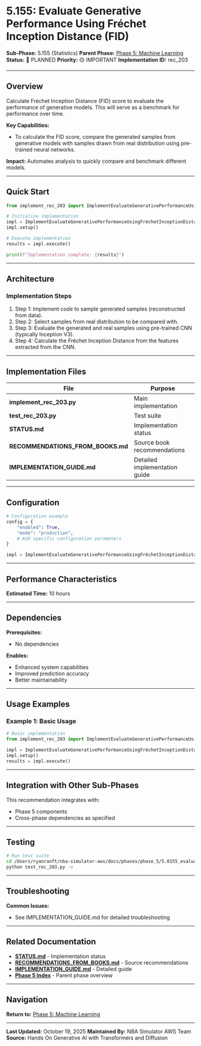 # 5.155: Evaluate Generative Performance Using Fréchet Inception Distance (FID)

**Sub-Phase:** 5.155 (Statistics)
**Parent Phase:** [Phase 5: Machine Learning](../PHASE_5_INDEX.md)
**Status:** 🔵 PLANNED
**Priority:** 🟡 IMPORTANT
**Implementation ID:** rec_203

---

## Overview

Calculate Fréchet Inception Distance (FID) score to evaluate the performance of generative models. This will serve as a benchmark for performance over time.

**Key Capabilities:**
- To calculate the FID score, compare the generated samples from generative models with samples drawn from real distribution using pre-trained neural networks.

**Impact:**
Automates analysis to quickly compare and benchmark different models.

---

## Quick Start

```python
from implement_rec_203 import ImplementEvaluateGenerativePerformanceUsingFréchetInceptionDistanceFid

# Initialize implementation
impl = ImplementEvaluateGenerativePerformanceUsingFréchetInceptionDistanceFid()
impl.setup()

# Execute implementation
results = impl.execute()

print(f"Implementation complete: {results}")
```

---

## Architecture

### Implementation Steps

1. Step 1: Implement code to sample generated samples (reconstructed from data).
2. Step 2: Select samples from real distribution to be compared with.
3. Step 3: Evaluate the generated and real samples using pre-trained CNN (typically Inception V3).
4. Step 4: Calculate the Fréchet Inception Distance from the features extracted from the CNN.

---

## Implementation Files

| File | Purpose |
|------|---------|
| **implement_rec_203.py** | Main implementation |
| **test_rec_203.py** | Test suite |
| **STATUS.md** | Implementation status |
| **RECOMMENDATIONS_FROM_BOOKS.md** | Source book recommendations |
| **IMPLEMENTATION_GUIDE.md** | Detailed implementation guide |

---

## Configuration

```python
# Configuration example
config = {
    "enabled": True,
    "mode": "production",
    # Add specific configuration parameters
}

impl = ImplementEvaluateGenerativePerformanceUsingFréchetInceptionDistanceFid(config=config)
```

---

## Performance Characteristics

**Estimated Time:** 10 hours

---

## Dependencies

**Prerequisites:**
- No dependencies

**Enables:**
- Enhanced system capabilities
- Improved prediction accuracy
- Better maintainability

---

## Usage Examples

### Example 1: Basic Usage

```python
# Basic implementation
from implement_rec_203 import ImplementEvaluateGenerativePerformanceUsingFréchetInceptionDistanceFid

impl = ImplementEvaluateGenerativePerformanceUsingFréchetInceptionDistanceFid()
impl.setup()
results = impl.execute()
```

---

## Integration with Other Sub-Phases

This recommendation integrates with:
- Phase 5 components
- Cross-phase dependencies as specified

---

## Testing

```bash
# Run test suite
cd /Users/ryanranft/nba-simulator-aws/docs/phases/phase_5/5.0155_evaluate_generative_performance_using_fréchet_inception_dist
python test_rec_203.py -v
```

---

## Troubleshooting

**Common Issues:**
- See IMPLEMENTATION_GUIDE.md for detailed troubleshooting

---

## Related Documentation

- **[STATUS.md](STATUS.md)** - Implementation status
- **[RECOMMENDATIONS_FROM_BOOKS.md](RECOMMENDATIONS_FROM_BOOKS.md)** - Source recommendations
- **[IMPLEMENTATION_GUIDE.md](IMPLEMENTATION_GUIDE.md)** - Detailed guide
- **[Phase 5 Index](../PHASE_5_INDEX.md)** - Parent phase overview

---

## Navigation

**Return to:** [Phase 5: Machine Learning](../PHASE_5_INDEX.md)

---

**Last Updated:** October 19, 2025
**Maintained By:** NBA Simulator AWS Team
**Source:** Hands On Generative AI with Transformers and Diffusion
